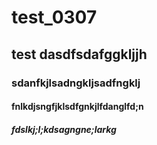 # test_0307
## test dasdfsdafggkljjh
### sdanfkjlsadngkljsadfngklj
#### fnlkdjsngfjklsdfgnkjlfdanglfd;n
##### fdslkj;l;kdsagngne;larkg
